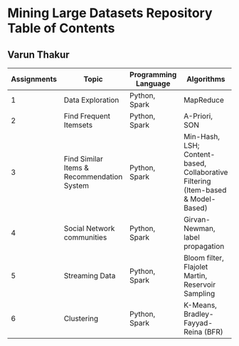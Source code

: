 # Mining Large Datasets Repository Table of Contents


## Varun Thakur

| Assignments               | Topic                           | Programming Language | Algorithms                                                  |
|---------------------------|---------------------------------|----------------------|-------------------------------------------------------------|
| 1                         | Data Exploration                | Python, Spark        | MapReduce                                                   |
| 2                         | Find Frequent Itemsets          | Python, Spark        | A-Priori, SON                                          |
| 3                         | Find Similar Items & Recommendation System | Python, Spark | Min-Hash, LSH; Content-based, Collaborative Filtering (Item-based & Model-Based) |
| 4                         | Social Network communities      | Python, Spark        | Girvan-Newman, label propagation                            |
| 5                         | Streaming Data                       | Python, Spark        | Bloom filter, Flajolet Martin, Reservoir Sampling                         |
| 6                         | Clustering                  | Python, Spark        |    K-Means, Bradley-Fayyad-Reina (BFR)        |

